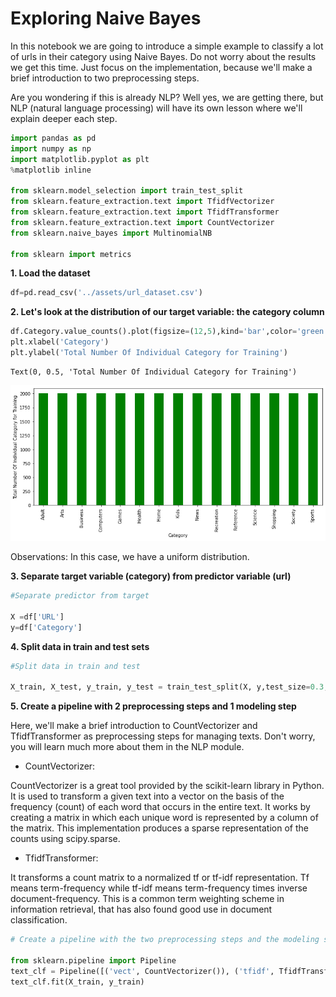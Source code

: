 # Exploring Naive Bayes

In this notebook we are going to introduce a simple example to classify a lot of urls in their category using Naive Bayes. Do not worry about the results we get this time. Just focus on the implementation, because we'll make a brief introduction to two preprocessing steps.

Are you wondering if this is already NLP? Well yes, we are getting there, but NLP (natural language processing) will have its own lesson where we'll explain deeper each step.


```python
import pandas as pd
import numpy as np
import matplotlib.pyplot as plt
%matplotlib inline 

from sklearn.model_selection import train_test_split
from sklearn.feature_extraction.text import TfidfVectorizer
from sklearn.feature_extraction.text import TfidfTransformer
from sklearn.feature_extraction.text import CountVectorizer
from sklearn.naive_bayes import MultinomialNB

from sklearn import metrics
```

**1. Load the dataset**


```python
df=pd.read_csv('../assets/url_dataset.csv')
```

**2. Let's look at the distribution of our target variable: the category column**


```python
df.Category.value_counts().plot(figsize=(12,5),kind='bar',color='green');
plt.xlabel('Category')
plt.ylabel('Total Number Of Individual Category for Training')
```




    Text(0, 0.5, 'Total Number Of Individual Category for Training')




    
![png](exploring-naive-bayes_files/exploring-naive-bayes_6_1.png)
    


Observations: In this case, we have a uniform distribution.

**3. Separate target variable (category) from predictor variable (url)**


```python
#Separate predictor from target

X =df['URL']
y=df['Category']
```

**4. Split data in train and test sets**


```python
#Split data in train and test

X_train, X_test, y_train, y_test = train_test_split(X, y,test_size=0.3, random_state = 0)
```

**5. Create a pipeline with 2 preprocessing steps and 1 modeling step**

Here, we'll make a brief introduction to CountVectorizer and TfidfTransformer as preprocessing steps for managing texts. Don't worry, you will learn much more about them in the NLP module.

- CountVectorizer:

CountVectorizer is a great tool provided by the scikit-learn library in Python. It is used to transform a given text into a vector on the basis of the frequency (count) of each word that occurs in the entire text. It works by creating a matrix in which each unique word is represented by a column of the matrix.
This implementation produces a sparse representation of the counts using scipy.sparse.

- TfidfTransformer:

It transforms a count matrix to a normalized tf or tf-idf representation. Tf means term-frequency while tf-idf means term-frequency times inverse document-frequency. This is a common term weighting scheme in information retrieval, that has also found good use in document classification.


```python
# Create a pipeline with the two preprocessing steps and the modeling step with the algorithm chosen

from sklearn.pipeline import Pipeline
text_clf = Pipeline([('vect', CountVectorizer()), ('tfidf', TfidfTransformer()), ('clf', MultinomialNB())])
text_clf.fit(X_train, y_train)
```




<style>#sk-container-id-1 {color: black;background-color: white;}#sk-container-id-1 pre{padding: 0;}#sk-container-id-1 div.sk-toggleable {background-color: white;}#sk-container-id-1 label.sk-toggleable__label {cursor: pointer;display: block;width: 100%;margin-bottom: 0;padding: 0.3em;box-sizing: border-box;text-align: center;}#sk-container-id-1 label.sk-toggleable__label-arrow:before {content: "▸";float: left;margin-right: 0.25em;color: #696969;}#sk-container-id-1 label.sk-toggleable__label-arrow:hover:before {color: black;}#sk-container-id-1 div.sk-estimator:hover label.sk-toggleable__label-arrow:before {color: black;}#sk-container-id-1 div.sk-toggleable__content {max-height: 0;max-width: 0;overflow: hidden;text-align: left;background-color: #f0f8ff;}#sk-container-id-1 div.sk-toggleable__content pre {margin: 0.2em;color: black;border-radius: 0.25em;background-color: #f0f8ff;}#sk-container-id-1 input.sk-toggleable__control:checked~div.sk-toggleable__content {max-height: 200px;max-width: 100%;overflow: auto;}#sk-container-id-1 input.sk-toggleable__control:checked~label.sk-toggleable__label-arrow:before {content: "▾";}#sk-container-id-1 div.sk-estimator input.sk-toggleable__control:checked~label.sk-toggleable__label {background-color: #d4ebff;}#sk-container-id-1 div.sk-label input.sk-toggleable__control:checked~label.sk-toggleable__label {background-color: #d4ebff;}#sk-container-id-1 input.sk-hidden--visually {border: 0;clip: rect(1px 1px 1px 1px);clip: rect(1px, 1px, 1px, 1px);height: 1px;margin: -1px;overflow: hidden;padding: 0;position: absolute;width: 1px;}#sk-container-id-1 div.sk-estimator {font-family: monospace;background-color: #f0f8ff;border: 1px dotted black;border-radius: 0.25em;box-sizing: border-box;margin-bottom: 0.5em;}#sk-container-id-1 div.sk-estimator:hover {background-color: #d4ebff;}#sk-container-id-1 div.sk-parallel-item::after {content: "";width: 100%;border-bottom: 1px solid gray;flex-grow: 1;}#sk-container-id-1 div.sk-label:hover label.sk-toggleable__label {background-color: #d4ebff;}#sk-container-id-1 div.sk-serial::before {content: "";position: absolute;border-left: 1px solid gray;box-sizing: border-box;top: 0;bottom: 0;left: 50%;z-index: 0;}#sk-container-id-1 div.sk-serial {display: flex;flex-direction: column;align-items: center;background-color: white;padding-right: 0.2em;padding-left: 0.2em;position: relative;}#sk-container-id-1 div.sk-item {position: relative;z-index: 1;}#sk-container-id-1 div.sk-parallel {display: flex;align-items: stretch;justify-content: center;background-color: white;position: relative;}#sk-container-id-1 div.sk-item::before, #sk-container-id-1 div.sk-parallel-item::before {content: "";position: absolute;border-left: 1px solid gray;box-sizing: border-box;top: 0;bottom: 0;left: 50%;z-index: -1;}#sk-container-id-1 div.sk-parallel-item {display: flex;flex-direction: column;z-index: 1;position: relative;background-color: white;}#sk-container-id-1 div.sk-parallel-item:first-child::after {align-self: flex-end;width: 50%;}#sk-container-id-1 div.sk-parallel-item:last-child::after {align-self: flex-start;width: 50%;}#sk-container-id-1 div.sk-parallel-item:only-child::after {width: 0;}#sk-container-id-1 div.sk-dashed-wrapped {border: 1px dashed gray;margin: 0 0.4em 0.5em 0.4em;box-sizing: border-box;padding-bottom: 0.4em;background-color: white;}#sk-container-id-1 div.sk-label label {font-family: monospace;font-weight: bold;display: inline-block;line-height: 1.2em;}#sk-container-id-1 div.sk-label-container {text-align: center;}#sk-container-id-1 div.sk-container {/* jupyter's `normalize.less` sets `[hidden] { display: none; }` but bootstrap.min.css set `[hidden] { display: none !important; }` so we also need the `!important` here to be able to override the default hidden behavior on the sphinx rendered scikit-learn.org. See: https://github.com/scikit-learn/scikit-learn/issues/21755 */display: inline-block !important;position: relative;}#sk-container-id-1 div.sk-text-repr-fallback {display: none;}</style><div id="sk-container-id-1" class="sk-top-container"><div class="sk-text-repr-fallback"><pre>Pipeline(steps=[(&#x27;vect&#x27;, CountVectorizer()), (&#x27;tfidf&#x27;, TfidfTransformer()),
                (&#x27;clf&#x27;, MultinomialNB())])</pre><b>In a Jupyter environment, please rerun this cell to show the HTML representation or trust the notebook. <br />On GitHub, the HTML representation is unable to render, please try loading this page with nbviewer.org.</b></div><div class="sk-container" hidden><div class="sk-item sk-dashed-wrapped"><div class="sk-label-container"><div class="sk-label sk-toggleable"><input class="sk-toggleable__control sk-hidden--visually" id="sk-estimator-id-1" type="checkbox" ><label for="sk-estimator-id-1" class="sk-toggleable__label sk-toggleable__label-arrow">Pipeline</label><div class="sk-toggleable__content"><pre>Pipeline(steps=[(&#x27;vect&#x27;, CountVectorizer()), (&#x27;tfidf&#x27;, TfidfTransformer()),
                (&#x27;clf&#x27;, MultinomialNB())])</pre></div></div></div><div class="sk-serial"><div class="sk-item"><div class="sk-estimator sk-toggleable"><input class="sk-toggleable__control sk-hidden--visually" id="sk-estimator-id-2" type="checkbox" ><label for="sk-estimator-id-2" class="sk-toggleable__label sk-toggleable__label-arrow">CountVectorizer</label><div class="sk-toggleable__content"><pre>CountVectorizer()</pre></div></div></div><div class="sk-item"><div class="sk-estimator sk-toggleable"><input class="sk-toggleable__control sk-hidden--visually" id="sk-estimator-id-3" type="checkbox" ><label for="sk-estimator-id-3" class="sk-toggleable__label sk-toggleable__label-arrow">TfidfTransformer</label><div class="sk-toggleable__content"><pre>TfidfTransformer()</pre></div></div></div><div class="sk-item"><div class="sk-estimator sk-toggleable"><input class="sk-toggleable__control sk-hidden--visually" id="sk-estimator-id-4" type="checkbox" ><label for="sk-estimator-id-4" class="sk-toggleable__label sk-toggleable__label-arrow">MultinomialNB</label><div class="sk-toggleable__content"><pre>MultinomialNB()</pre></div></div></div></div></div></div></div>



**6. Let's check some results we got**


```python
from sklearn.metrics import precision_recall_fscore_support
from sklearn.metrics import confusion_matrix

y_pred = text_clf.predict(X_test)
precision_recall_fscore_support(y_test, y_pred, average='weighted')
```




    (0.5798207299653638, 0.39744444444444443, 0.3950741953806211, None)




```python
print('Naive Bayes Train Accuracy = ',metrics.accuracy_score(y_train,text_clf.predict(X_train)))
print('Naive Bayes Test Accuracy = ',metrics.accuracy_score(y_test,text_clf.predict(X_test)))
```

    Naive Bayes Train Accuracy =  0.9343809523809524
    Naive Bayes Test Accuracy =  0.39744444444444443


**7. An example of a randomized search using the classifier pipeline (text_clf)**


```python
# Look for the best parameters with a Randomized Search

from sklearn.model_selection import RandomizedSearchCV
n_iter_search = 5
parameters = {'vect__ngram_range': [(1, 1), (1, 2)], 'tfidf__use_idf': (True, False), 'clf__alpha': (1e-2, 1e-3)}
gs_clf = RandomizedSearchCV(text_clf, parameters, n_iter = n_iter_search)
gs_clf.fit(X_train, y_train)
```




<style>#sk-container-id-2 {color: black;background-color: white;}#sk-container-id-2 pre{padding: 0;}#sk-container-id-2 div.sk-toggleable {background-color: white;}#sk-container-id-2 label.sk-toggleable__label {cursor: pointer;display: block;width: 100%;margin-bottom: 0;padding: 0.3em;box-sizing: border-box;text-align: center;}#sk-container-id-2 label.sk-toggleable__label-arrow:before {content: "▸";float: left;margin-right: 0.25em;color: #696969;}#sk-container-id-2 label.sk-toggleable__label-arrow:hover:before {color: black;}#sk-container-id-2 div.sk-estimator:hover label.sk-toggleable__label-arrow:before {color: black;}#sk-container-id-2 div.sk-toggleable__content {max-height: 0;max-width: 0;overflow: hidden;text-align: left;background-color: #f0f8ff;}#sk-container-id-2 div.sk-toggleable__content pre {margin: 0.2em;color: black;border-radius: 0.25em;background-color: #f0f8ff;}#sk-container-id-2 input.sk-toggleable__control:checked~div.sk-toggleable__content {max-height: 200px;max-width: 100%;overflow: auto;}#sk-container-id-2 input.sk-toggleable__control:checked~label.sk-toggleable__label-arrow:before {content: "▾";}#sk-container-id-2 div.sk-estimator input.sk-toggleable__control:checked~label.sk-toggleable__label {background-color: #d4ebff;}#sk-container-id-2 div.sk-label input.sk-toggleable__control:checked~label.sk-toggleable__label {background-color: #d4ebff;}#sk-container-id-2 input.sk-hidden--visually {border: 0;clip: rect(1px 1px 1px 1px);clip: rect(1px, 1px, 1px, 1px);height: 1px;margin: -1px;overflow: hidden;padding: 0;position: absolute;width: 1px;}#sk-container-id-2 div.sk-estimator {font-family: monospace;background-color: #f0f8ff;border: 1px dotted black;border-radius: 0.25em;box-sizing: border-box;margin-bottom: 0.5em;}#sk-container-id-2 div.sk-estimator:hover {background-color: #d4ebff;}#sk-container-id-2 div.sk-parallel-item::after {content: "";width: 100%;border-bottom: 1px solid gray;flex-grow: 1;}#sk-container-id-2 div.sk-label:hover label.sk-toggleable__label {background-color: #d4ebff;}#sk-container-id-2 div.sk-serial::before {content: "";position: absolute;border-left: 1px solid gray;box-sizing: border-box;top: 0;bottom: 0;left: 50%;z-index: 0;}#sk-container-id-2 div.sk-serial {display: flex;flex-direction: column;align-items: center;background-color: white;padding-right: 0.2em;padding-left: 0.2em;position: relative;}#sk-container-id-2 div.sk-item {position: relative;z-index: 1;}#sk-container-id-2 div.sk-parallel {display: flex;align-items: stretch;justify-content: center;background-color: white;position: relative;}#sk-container-id-2 div.sk-item::before, #sk-container-id-2 div.sk-parallel-item::before {content: "";position: absolute;border-left: 1px solid gray;box-sizing: border-box;top: 0;bottom: 0;left: 50%;z-index: -1;}#sk-container-id-2 div.sk-parallel-item {display: flex;flex-direction: column;z-index: 1;position: relative;background-color: white;}#sk-container-id-2 div.sk-parallel-item:first-child::after {align-self: flex-end;width: 50%;}#sk-container-id-2 div.sk-parallel-item:last-child::after {align-self: flex-start;width: 50%;}#sk-container-id-2 div.sk-parallel-item:only-child::after {width: 0;}#sk-container-id-2 div.sk-dashed-wrapped {border: 1px dashed gray;margin: 0 0.4em 0.5em 0.4em;box-sizing: border-box;padding-bottom: 0.4em;background-color: white;}#sk-container-id-2 div.sk-label label {font-family: monospace;font-weight: bold;display: inline-block;line-height: 1.2em;}#sk-container-id-2 div.sk-label-container {text-align: center;}#sk-container-id-2 div.sk-container {/* jupyter's `normalize.less` sets `[hidden] { display: none; }` but bootstrap.min.css set `[hidden] { display: none !important; }` so we also need the `!important` here to be able to override the default hidden behavior on the sphinx rendered scikit-learn.org. See: https://github.com/scikit-learn/scikit-learn/issues/21755 */display: inline-block !important;position: relative;}#sk-container-id-2 div.sk-text-repr-fallback {display: none;}</style><div id="sk-container-id-2" class="sk-top-container"><div class="sk-text-repr-fallback"><pre>RandomizedSearchCV(estimator=Pipeline(steps=[(&#x27;vect&#x27;, CountVectorizer()),
                                             (&#x27;tfidf&#x27;, TfidfTransformer()),
                                             (&#x27;clf&#x27;, MultinomialNB())]),
                   n_iter=5,
                   param_distributions={&#x27;clf__alpha&#x27;: (0.01, 0.001),
                                        &#x27;tfidf__use_idf&#x27;: (True, False),
                                        &#x27;vect__ngram_range&#x27;: [(1, 1), (1, 2)]})</pre><b>In a Jupyter environment, please rerun this cell to show the HTML representation or trust the notebook. <br />On GitHub, the HTML representation is unable to render, please try loading this page with nbviewer.org.</b></div><div class="sk-container" hidden><div class="sk-item sk-dashed-wrapped"><div class="sk-label-container"><div class="sk-label sk-toggleable"><input class="sk-toggleable__control sk-hidden--visually" id="sk-estimator-id-5" type="checkbox" ><label for="sk-estimator-id-5" class="sk-toggleable__label sk-toggleable__label-arrow">RandomizedSearchCV</label><div class="sk-toggleable__content"><pre>RandomizedSearchCV(estimator=Pipeline(steps=[(&#x27;vect&#x27;, CountVectorizer()),
                                             (&#x27;tfidf&#x27;, TfidfTransformer()),
                                             (&#x27;clf&#x27;, MultinomialNB())]),
                   n_iter=5,
                   param_distributions={&#x27;clf__alpha&#x27;: (0.01, 0.001),
                                        &#x27;tfidf__use_idf&#x27;: (True, False),
                                        &#x27;vect__ngram_range&#x27;: [(1, 1), (1, 2)]})</pre></div></div></div><div class="sk-parallel"><div class="sk-parallel-item"><div class="sk-item"><div class="sk-label-container"><div class="sk-label sk-toggleable"><input class="sk-toggleable__control sk-hidden--visually" id="sk-estimator-id-6" type="checkbox" ><label for="sk-estimator-id-6" class="sk-toggleable__label sk-toggleable__label-arrow">estimator: Pipeline</label><div class="sk-toggleable__content"><pre>Pipeline(steps=[(&#x27;vect&#x27;, CountVectorizer()), (&#x27;tfidf&#x27;, TfidfTransformer()),
                (&#x27;clf&#x27;, MultinomialNB())])</pre></div></div></div><div class="sk-serial"><div class="sk-item"><div class="sk-serial"><div class="sk-item"><div class="sk-estimator sk-toggleable"><input class="sk-toggleable__control sk-hidden--visually" id="sk-estimator-id-7" type="checkbox" ><label for="sk-estimator-id-7" class="sk-toggleable__label sk-toggleable__label-arrow">CountVectorizer</label><div class="sk-toggleable__content"><pre>CountVectorizer()</pre></div></div></div><div class="sk-item"><div class="sk-estimator sk-toggleable"><input class="sk-toggleable__control sk-hidden--visually" id="sk-estimator-id-8" type="checkbox" ><label for="sk-estimator-id-8" class="sk-toggleable__label sk-toggleable__label-arrow">TfidfTransformer</label><div class="sk-toggleable__content"><pre>TfidfTransformer()</pre></div></div></div><div class="sk-item"><div class="sk-estimator sk-toggleable"><input class="sk-toggleable__control sk-hidden--visually" id="sk-estimator-id-9" type="checkbox" ><label for="sk-estimator-id-9" class="sk-toggleable__label sk-toggleable__label-arrow">MultinomialNB</label><div class="sk-toggleable__content"><pre>MultinomialNB()</pre></div></div></div></div></div></div></div></div></div></div></div></div>




```python
gs_clf.best_params_
```




    {'vect__ngram_range': (1, 1), 'tfidf__use_idf': True, 'clf__alpha': 0.01}




```python
print('Naive Bayes Train Accuracy = ',metrics.accuracy_score(y_train,gs_clf.predict(X_train)))
print('Naive Bayes Test Accuracy = ',metrics.accuracy_score(y_test,gs_clf.predict(X_test)))
```

    Naive Bayes Train Accuracy =  0.9955714285714286
    Naive Bayes Test Accuracy =  0.41155555555555556


Again, we are not focusing on the results this time, just on the implementation for a text classifier using Naive Bayes. But, as you are already becoming a machine learning engineer, what is your opinion about the results we got? Is it a good result? Is there any reason for that result? any possible solution?

Now, using that score, we will try to predict a couple of urls.


```python
#Predict a couple of url categories

print(gs_clf.predict(['http://www.businesstoday.net/']))
print(gs_clf.predict(['http://www.gamespot.net/']))
```

    ['Computers']
    ['Kids']


Source: 

https://scikit-learn.org/stable/modules/generated/sklearn.feature_extraction.text.TfidfTransformer.html

https://scikit-learn.org/stable/modules/generated/sklearn.feature_extraction.text.CountVectorizer.html

https://github.com/pb111/Naive-Bayes-Classification-Project

https://www.kaggle.com/code/shawon10/url-classification-by-naive-bayes/notebook

https://github.com/Hrd2D/Sentiment-analysis-on-Google-Play-store-apps-reviews/blob/master/main.ipynb



